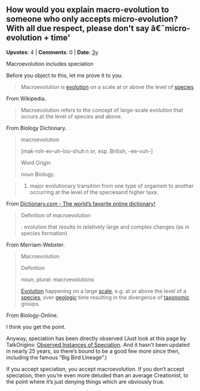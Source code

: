 ## How would you explain macro-evolution to someone who only accepts micro-evolution? With all due respect, please don't say â€˜micro-evolution + time'
    
**Upvotes**: 4 | **Comments**: 0 | **Date**: [3y](https://www.quora.com/How-would-you-explain-macro-evolution-to-someone-who-only-accepts-micro-evolution-With-all-due-respect-please-don-t-say-micro-evolution-time/answer/Gary-Meaney)

Macroevolution includes speciation

Before you object to this, let me prove it to you.

> Macroevolution is [evolution](https://en.wikipedia.org/wiki/Evolution "en.wikipedia.org") on a scale at or above the level of [species](https://en.wikipedia.org/wiki/Species "en.wikipedia.org")

From Wikipedia.

> Macroevolution refers to the concept of large-scale evolution that occurs at the level of species and above.

From Biology Dictionary.

> macroevolution
> 
> \[mak-roh-ev-uh-loo-shuh n or, esp. British, -ee-vuh-\]
> 
> Word Origin
> 
> noun Biology.

> 1.  major evolutionary transition from one type of organism to another occurring at the level of the speciesand higher taxa.

From [Dictionary.com - The world’s favorite online dictionary!](http://dictionary.com/ "dictionary.com")

> Definition of macroevolution
> 
> : evolution that results in relatively large and complex changes (as in species formation)

From Merriam-Webster.

> Macroevolution
> 
> Definition
> 
> noun, plural: macroevolutions
> 
> [Evolution](https://www.biology-online.org/dictionary/Evolution "www.biology-online.org") happening on a large [scale](https://www.biology-online.org/dictionary/Scale "www.biology-online.org"), e.g. at or above the level of a [species](https://www.biology-online.org/dictionary/Species "www.biology-online.org"), over [geologic](https://www.biology-online.org/dictionary/index.php?title=Geologic&action=edit&redlink=1 "www.biology-online.org") time resulting in the divergence of [taxonomic](https://www.biology-online.org/dictionary/Taxonomic "www.biology-online.org") groups.

From Biology-Online.

I think you get the point.

Anyway, speciation has been directly observed (Just look at this page by TalkOrigins: [Observed Instances of Speciation](http://www.talkorigins.org/faqs/faq-speciation.html "www.talkorigins.org"). And it hasn’t been updated in nearly 25 years, so there’s bound to be a good few more since then, including the famous “Big Bird Lineage”.)

If you accept speciation, you accept macroevolution. If you don’t accept speciation, then you’re even more deluded than an average Creationist, to the point where it’s just denying things which are obviously true.


